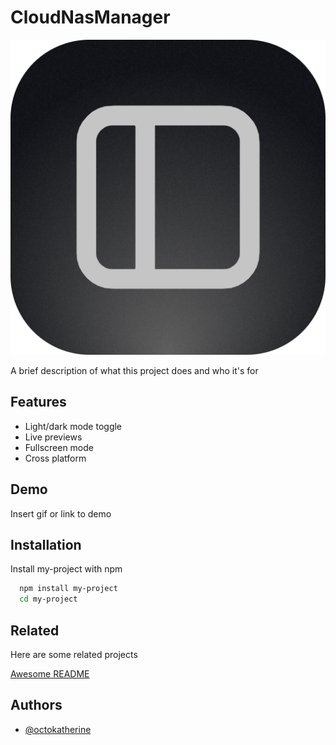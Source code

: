 # CloudNasManager

![Logo Imagen](https://github.com/jearseco/CloudNasManager/blob/63290920a5e83640457396933a5c29289b3cbfd9/Imagesl/extension_icon%40512px%20(1).png)

A brief description of what this project does and who it's for


## Features

- Light/dark mode toggle
- Live previews
- Fullscreen mode
- Cross platform


## Demo

Insert gif or link to demo


## Installation

Install my-project with npm

```bash
  npm install my-project
  cd my-project
```

## Related

Here are some related projects

[Awesome README](https://github.com/matiassingers/awesome-readme)


## Authors

- [@octokatherine](https://www.github.com/jearseco)
